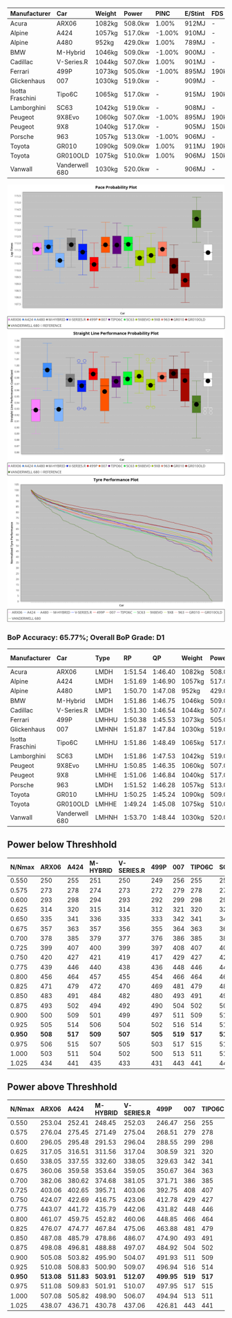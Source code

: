 | Manufacturer     | Car            | Weight | Power   | PINC    | E/Stint | FDS     |
|:-|:-|:-|:-|:-|:-|:-|
| Acura            | ARX06          | 1082kg | 508.0kw | 1.00%   | 912MJ   |    -    |
| Alpine           | A424           | 1057kg | 517.0kw | -1.00%  | 910MJ   |    -    |
| Alpine           | A480           | 952kg  | 429.0kw | 1.00%   | 789MJ   |    -    |
| BMW              | M-Hybrid       | 1046kg | 509.0kw | -1.00%  | 900MJ   |    -    |
| Cadillac         | V-Series.R     | 1044kg | 507.0kw | 1.00%   | 901MJ   |    -    |
| Ferrari          | 499P           | 1073kg | 505.0kw | -1.00%  | 895MJ   | 190kph  |
| Glickenhaus      | 007            | 1030kg | 519.0kw |    -    | 909MJ   |    -    |
| Isotta Fraschini | Tipo6C         | 1065kg | 517.0kw |    -    | 915MJ   | 190kph  |
| Lamborghini      | SC63           | 1042kg | 519.0kw |    -    | 908MJ   |    -    |
| Peugeot          | 9X8Evo         | 1060kg | 507.0kw | -1.00%  | 895MJ   | 190kph  |
| Peugeot          | 9X8            | 1040kg | 517.0kw |    -    | 905MJ   | 150kph  |
| Porsche          | 963            | 1057kg | 513.0kw | -1.00%  | 906MJ   |    -    |
| Toyota           | GR010          | 1090kg | 509.0kw | 1.00%   | 911MJ   | 190kph  |
| Toyota           | GR010OLD       | 1075kg | 510.0kw | 1.00%   | 906MJ   | 150kph  |
| Vanwall          | Vanderwell 680 | 1030kg | 520.0kw |    -    | 906MJ   |    -    |

![PACECHART](./IMG/ACOMETHOD.png)
![STRAIGHTLINEPERFORMANCECHART](./IMG/ACOMETHOD_sp.png)
![TYREPERFORMANCECHART](./IMG/ACOMETHOD_tw.png)

### BoP Accuracy: 65.77%; Overall BoP Grade: D1
| Manufacturer     | Car            | Type  | RP      | QP      | Weight | Power¹  | Threshhold | PINC    | Power²   | E/Stint | AVG Vmax  | FDS     | RDLC | L/Stint | BOP-Grade | Model Accuracy | Model Points | Match%  | SimDiff |
|:-|:-|:-|:-|:-|:-|:-|:-|:-|:-|:-|:-|:-|:-|:-|:-|:-|:-|:-|:-|
| Acura            | ARX06          | LMDH  | 1:51.54 | 1:46.40 | 1082kg | 508.0kw | 210.0kph   | 1.00%   | 513.10kw |  912MJ  | 278.90kph |    -    | 0.99 | 34      | +C1       | 100.00%        | 996          | 78.95%  | #       |
| Alpine           | A424           | LMDH  | 1:51.69 | 1:46.90 | 1057kg | 517.0kw | 210.0kph   | -1.00%  | 511.80kw |  910MJ  | 289.79kph |    -    | 1.00 | 34      | +B2       | 100.00%        | 946          | 80.76%  | #       |
| Alpine           | A480           | LMP1  | 1:50.70 | 1:47.08 |  952kg | 429.0kw | 210.0kph   | 1.00%   | 433.30kw |  789MJ  | 278.70kph |    -    | 0.98 | 32      | -C2       | 97.08%         | 1727         | 73.82%  | ±0.36s  |
| BMW              | M-Hybrid       | LMDH  | 1:51.86 | 1:46.75 | 1046kg | 509.0kw | 210.0kph   | -1.00%  | 503.90kw |  900MJ  | 287.14kph |    -    | 1.01 | 34      | +B1       | 100.00%        | 1998         | 88.32%  | #       |
| Cadillac         | V-Series.R     | LMDH  | 1:51.30 | 1:46.54 | 1044kg | 507.0kw | 210.0kph   | 1.00%   | 512.10kw |  901MJ  | 286.24kph |    -    | 1.02 | 34      | ~A1       | 98.11%         | 3991         | 96.66%  | ±2.26s  |
| Ferrari          | 499P           | LMHHU | 1:50.38 | 1:45.53 | 1073kg | 505.0kw | 210.0kph   | -1.00%  | 500.00kw |  895MJ  | 286.85kph | 190kph  | 1.02 | 34      | -E1       | 98.72%         | 4180         | 57.66%  | ±2.99s  |
| Glickenhaus      | 007            | LMHNH | 1:51.87 | 1:47.84 | 1030kg | 519.0kw | 210.0kph   |    -    | 519.00kw |  909MJ  | 286.61kph |    -    | 0.97 | 34      | +D1       | 94.07%         | 2174         | 68.89%  | #       |
| Isotta Fraschini | Tipo6C         | LMHHU | 1:51.86 | 1:48.49 | 1065kg | 517.0kw | 210.0kph   |    -    | 517.00kw |  915MJ  | 287.16kph | 190kph  | 1.04 | 34      | +E2       | 97.73%         | 129          | 50.85%  | #       |
| Lamborghini      | SC63           | LMDH  | 1:51.86 | 1:47.53 | 1042kg | 519.0kw | 210.0kph   |    -    | 519.00kw |  908MJ  | 288.99kph |    -    | 1.04 | 34      | +C1       | 100.00%        | 784          | 76.43%  | #       |
| Peugeot          | 9X8Evo         | LMHHU | 1:50.85 | 1:46.35 | 1060kg | 507.0kw | 210.0kph   | -1.00%  | 501.90kw |  895MJ  | 287.16kph | 190kph  | 1.00 | 34      | -C1       | 100.00%        | 636          | 79.80%  | #       |
| Peugeot          | 9X8            | LMHHE | 1:51.06 | 1:46.84 | 1040kg | 517.0kw | 210.0kph   |    -    | 517.00kw |  905MJ  | 286.65kph | 150kph  | 1.03 | 34      | -A2       | 99.28%         | 4250         | 91.15%  | ±2.77s  |
| Porsche          | 963            | LMDH  | 1:51.52 | 1:46.28 | 1057kg | 513.0kw | 210.0kph   | -1.00%  | 507.90kw |  906MJ  | 287.71kph |    -    | 1.00 | 34      | ~A1       | 99.91%         | 11713        | 100.00% | ±1.73s  |
| Toyota           | GR010          | LMHHU | 1:50.25 | 1:45.24 | 1090kg | 509.0kw | 210.0kph   | 1.00%   | 514.10kw |  911MJ  | 287.21kph | 190kph  | 1.00 | 34      | -E2       | 99.90%         | 3123         | 50.85%  | ±2.65s  |
| Toyota           | GR010OLD       | LMHHE | 1:49.24 | 1:45.08 | 1075kg | 510.0kw | 210.0kph   | 1.00%   | 515.10kw |  906MJ  | 286.49kph | 150kph  | 1.01 | 34      | -Ω2       | 100.00%        | 730          | -3.20%  | ±2.75s  |
| Vanwall          | Vanderwell 680 | LMHNH | 1:53.70 | 1:48.44 | 1030kg | 520.0kw | 210.0kph   |    -    | 520.00kw |  906MJ  | 283.53kph |    -    | 1.02 | 34      | +Ω2       | 95.99%         | 527          | -4.42%  | ±2.54s  |

## Power below Threshhold
| N/Nmax    | ARX06   | A424    | M-HYBRID | V-SERIES.R | 499P    | 007     | TIPO6C  | SC63    | 9X8EVO  | 9X8     | 963     | GR010   | GR010OLD | VANDERWELL 680 | ​     | RPM      | A480       |
|:-|:-|:-|:-|:-|:-|:-|:-|:-|:-|:-|:-|:-|:-|:-|:-|:-|:-|
|  0.550    |  250    |  255    |  251     |  250       |  249    |  256    |  255    |  256    |  250    |  255    |  253    |  251    |  251     |  256           |  ​    |   --     |  0.00      |
|  0.575    |  273    |  278    |  274     |  273       |  272    |  279    |  278    |  279    |  273    |  278    |  276    |  274    |  274     |  279           |  ​    |   --     |  0.00      |
|  0.600    |  293    |  298    |  294     |  293       |  292    |  299    |  298    |  299    |  293    |  298    |  296    |  294    |  295     |  300           |  ​    |   --     |  0.00      |
|  0.625    |  314    |  320    |  315     |  314       |  312    |  321    |  320    |  321    |  314    |  320    |  317    |  315    |  316     |  322           |  ​    |   --     |  0.00      |
|  0.650    |  335    |  341    |  336     |  335       |  333    |  342    |  341    |  342    |  335    |  341    |  338    |  336    |  337     |  343           |  ​    |   --     |  0.00      |
|  0.675    |  357    |  363    |  357     |  356       |  355    |  364    |  363    |  364    |  356    |  363    |  360    |  357    |  358     |  365           |  ​    |   --     |  0.00      |
|  0.700    |  378    |  385    |  379     |  377       |  376    |  386    |  385    |  386    |  377    |  385    |  382    |  379    |  380     |  387           |  ​    |   --     |  0.00      |
|  0.725    |  399    |  407    |  400     |  399       |  397    |  408    |  407    |  408    |  399    |  407    |  403    |  400    |  401     |  409           |  ​    |   --     |  0.00      |
|  0.750    |  420    |  427    |  421     |  419       |  417    |  429    |  427    |  429    |  419    |  427    |  424    |  421    |  422     |  430           |  ​    |   --     |  0.00      |
|  0.775    |  439    |  446    |  440     |  438       |  436    |  448    |  446    |  448    |  438    |  446    |  443    |  440    |  441     |  449           |  ​    |  5000    |  253.07    |
|  0.800    |  456    |  464    |  457     |  455       |  454    |  466    |  464    |  466    |  455    |  464    |  461    |  457    |  458     |  467           |  ​    |  5500    |  299.09    |
|  0.825    |  471    |  479    |  472     |  470       |  469    |  481    |  479    |  481    |  470    |  479    |  476    |  472    |  473     |  482           |  ​    |  6000    |  334.10    |
|  0.850    |  483    |  491    |  484     |  482       |  480    |  493    |  491    |  493    |  482    |  491    |  487    |  484    |  485     |  494           |  ​    |  6500    |  377.11    |
|  0.875    |  493    |  502    |  494     |  492       |  490    |  504    |  502    |  504    |  492    |  502    |  498    |  494    |  495     |  505           |  ​    |  7000    |  421.12    |
|  0.900    |  500    |  509    |  501     |  499       |  497    |  511    |  509    |  511    |  499    |  509    |  505    |  501    |  502     |  512           |  ​    |  7500    |  432.13    |
|  0.925    |  505    |  514    |  506     |  504       |  502    |  516    |  514    |  516    |  504    |  514    |  510    |  506    |  507     |  517           |  ​    |  8000    |  428.12    |
| **0.950** | **508** | **517** | **509**  | **507**    | **505** | **519** | **517** | **519** | **507** | **517** | **513** | **509** | **510**  | **520**        | **​** | **8500** | **431.13** |
|  0.975    |  506    |  515    |  507     |  505       |  503    |  517    |  515    |  517    |  505    |  515    |  511    |  507    |  508     |  518           |  ​    |  9000    |  216.06    |
|  1.000    |  503    |  511    |  504     |  502       |  500    |  513    |  511    |  513    |  502    |  511    |  507    |  504    |  505     |  514           |  ​    |   --     |  0.00      |
|  1.025    |  434    |  441    |  435     |  433       |  431    |  443    |  441    |  443    |  433    |  441    |  438    |  435    |  436     |  444           |  ​    |   --     |  0.00      |

## Power above Threshhold
| N/Nmax    | ARX06      | A424       | M-HYBRID   | V-SERIES.R | 499P       | 007     | TIPO6C  | SC63    | 9X8EVO     | 9X8     | 963        | GR010      | GR010OLD   | VANDERWELL 680 | ​     | RPM      | A480       |
|:-|:-|:-|:-|:-|:-|:-|:-|:-|:-|:-|:-|:-|:-|:-|:-|:-|:-|
|  0.550    |  253.04    |  252.41    |  248.45    |  252.03    |  246.47    |  256    |  255    |  256    |  247.46    |  255    |  250.43    |  253.04    |  254.05    |  256           |  ​    |   --     |  0.00      |
|  0.575    |  276.04    |  275.45    |  271.49    |  275.04    |  268.51    |  279    |  278    |  279    |  270.50    |  278    |  273.47    |  276.05    |  277.05    |  279           |  ​    |   --     |  0.00      |
|  0.600    |  296.05    |  295.48    |  291.53    |  296.04    |  288.55    |  299    |  298    |  299    |  290.54    |  298    |  293.50    |  297.05    |  297.06    |  300           |  ​    |   --     |  0.00      |
|  0.625    |  317.05    |  316.51    |  311.56    |  317.04    |  308.59    |  321    |  320    |  321    |  310.58    |  320    |  314.54    |  318.06    |  319.06    |  322           |  ​    |   --     |  0.00      |
|  0.650    |  338.05    |  337.55    |  332.60    |  338.05    |  329.63    |  342    |  341    |  342    |  331.61    |  341    |  335.57    |  339.06    |  340.07    |  343           |  ​    |   --     |  0.00      |
|  0.675    |  360.06    |  359.58    |  353.64    |  359.05    |  350.67    |  364    |  363    |  364    |  352.65    |  363    |  356.61    |  361.06    |  362.07    |  365           |  ​    |   --     |  0.00      |
|  0.700    |  382.06    |  380.62    |  374.68    |  381.05    |  371.71    |  386    |  385    |  386    |  373.69    |  385    |  377.65    |  383.07    |  383.07    |  387           |  ​    |   --     |  0.00      |
|  0.725    |  403.06    |  402.65    |  395.71    |  403.06    |  392.75    |  408    |  407    |  408    |  394.73    |  407    |  399.68    |  404.07    |  405.08    |  409           |  ​    |   --     |  0.00      |
|  0.750    |  424.07    |  422.69    |  416.75    |  423.06    |  412.78    |  429    |  427    |  429    |  414.77    |  427    |  419.72    |  425.07    |  426.08    |  430           |  ​    |   --     |  0.00      |
|  0.775    |  443.07    |  441.72    |  435.79    |  442.06    |  431.82    |  448    |  446    |  448    |  433.80    |  446    |  438.75    |  444.08    |  445.09    |  449           |  ​    |  5000    |  253.07    |
|  0.800    |  461.07    |  459.75    |  452.82    |  460.06    |  448.85    |  466    |  464    |  466    |  450.84    |  464    |  455.78    |  462.08    |  463.09    |  467           |  ​    |  5500    |  299.09    |
|  0.825    |  476.07    |  474.77    |  467.84    |  475.06    |  463.88    |  481    |  479    |  481    |  465.86    |  479    |  470.81    |  477.08    |  478.09    |  482           |  ​    |  6000    |  334.10    |
|  0.850    |  487.08    |  485.79    |  478.86    |  486.07    |  474.90    |  493    |  491    |  493    |  476.88    |  491    |  482.83    |  488.09    |  489.09    |  494           |  ​    |  6500    |  377.11    |
|  0.875    |  498.08    |  496.81    |  488.88    |  497.07    |  484.92    |  504    |  502    |  504    |  486.90    |  502    |  492.84    |  499.09    |  500.10    |  505           |  ​    |  7000    |  421.12    |
|  0.900    |  505.08    |  503.82    |  495.90    |  504.07    |  491.93    |  511    |  509    |  511    |  493.92    |  509    |  499.86    |  506.09    |  507.10    |  512           |  ​    |  7500    |  432.13    |
|  0.925    |  510.08    |  508.83    |  500.90    |  509.07    |  496.94    |  516    |  514    |  516    |  498.92    |  514    |  504.86    |  511.09    |  512.10    |  517           |  ​    |  8000    |  428.12    |
| **0.950** | **513.08** | **511.83** | **503.91** | **512.07** | **499.95** | **519** | **517** | **519** | **501.93** | **517** | **507.87** | **514.09** | **515.10** | **520**        | **​** | **8500** | **431.13** |
|  0.975    |  511.08    |  509.83    |  501.91    |  510.07    |  497.95    |  517    |  515    |  517    |  499.93    |  515    |  505.87    |  512.09    |  513.10    |  518           |  ​    |  9000    |  216.06    |
|  1.000    |  507.08    |  505.82    |  498.90    |  506.07    |  494.94    |  513    |  511    |  513    |  496.92    |  511    |  502.86    |  508.09    |  509.10    |  514           |  ​    |   --     |  0.00      |
|  1.025    |  438.07    |  436.71    |  430.78    |  437.06    |  426.81    |  443    |  441    |  443    |  428.79    |  441    |  433.74    |  439.08    |  440.09    |  444           |  ​    |   --     |  0.00      |
